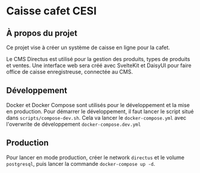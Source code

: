 # Caisse cafet CESI

## À propos du projet

Ce projet vise à créer un système de caisse en ligne pour la cafet.

Le CMS Directus est utilisé pour la gestion des produits, types de produits et ventes. Une interface web sera créé avec
SvelteKit et DaisyUI pour faire office de caisse enregistreuse, connectée au CMS.

## Développement

Docker et Docker Compose sont utilisés pour le développement et la mise en production. Pour démarrer le développement,
il faut lancer le script situé dans `scripts/compose-dev.sh`. Cela va lancer le `docker-compose.yml` avec l'overwrite de
développement `docker-compose.dev.yml`

## Production

Pour lancer en mode production, créer le network `directus` et le volume `postgresql`, puis lancer la
commande `docker-compose up -d`.
